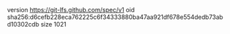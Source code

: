 version https://git-lfs.github.com/spec/v1
oid sha256:d6cefb228eca762225c6f34333880ba47aa921df678e554dedb73abd10302cdb
size 1021
